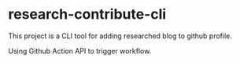 # research-contribute-cli

This project is a CLI tool for adding researched blog to github profile.

Using Github Action API to trigger workflow.
